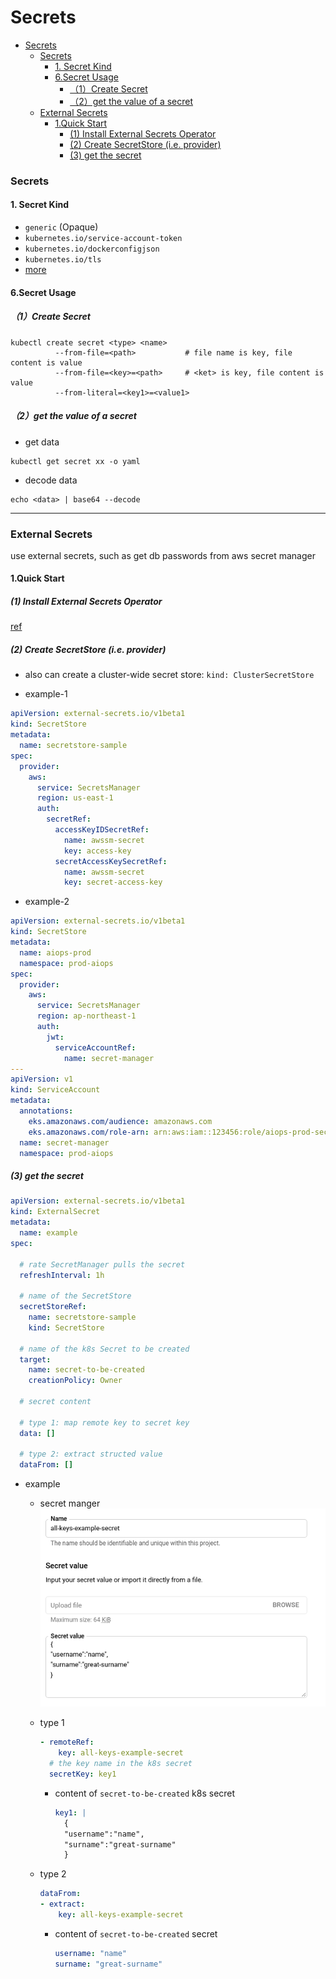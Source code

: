 # Secrets


<!-- @import "[TOC]" {cmd="toc" depthFrom=1 depthTo=6 orderedList=false} -->

<!-- code_chunk_output -->

- [Secrets](#secrets)
    - [Secrets](#secrets-1)
      - [1. Secret Kind](#1-secret-kind)
      - [6.Secret Usage](#6secret-usage)
        - [（1）Create Secret](#1create-secret)
        - [（2）get the value of a secret](#2get-the-value-of-a-secret)
    - [External Secrets](#external-secrets)
      - [1.Quick Start](#1quick-start)
        - [(1) Install External Secrets Operator](#1-install-external-secrets-operator)
        - [(2) Create SecretStore (i.e. provider)](#2-create-secretstore-ie-provider)
        - [(3) get the secret](#3-get-the-secret)

<!-- /code_chunk_output -->


### Secrets

#### 1. Secret Kind

* `generic` (Opaque)
* `kubernetes.io/service-account-token`
* `kubernetes.io/dockerconfigjson`
* `kubernetes.io/tls`
* [more](https://kubernetes.io/docs/concepts/configuration/secret/#secret-types)

#### 6.Secret Usage
##### （1）Create Secret
```shell
kubectl create secret <type> <name>
          --from-file=<path>           # file name is key, file content is value
          --from-file=<key>=<path>     # <ket> is key, file content is value
          --from-literal=<key1>=<value1>
```
##### （2）get the value of a secret 
* get data
```shell
kubectl get secret xx -o yaml
```
* decode data
```shell
echo <data> | base64 --decode
```

***

### External Secrets

use external secrets, such as get db passwords from aws secret manager

#### 1.Quick Start

##### (1) Install External Secrets Operator

[ref](https://external-secrets.io/latest/introduction/getting-started/)

##### (2) Create SecretStore (i.e. provider)

* also can create a cluster-wide secret store: `kind: ClusterSecretStore`

* example-1
```yaml
apiVersion: external-secrets.io/v1beta1
kind: SecretStore
metadata:
  name: secretstore-sample
spec:
  provider:
    aws:
      service: SecretsManager
      region: us-east-1
      auth:
        secretRef:
          accessKeyIDSecretRef:
            name: awssm-secret
            key: access-key
          secretAccessKeySecretRef:
            name: awssm-secret
            key: secret-access-key
```

* example-2
```yaml
apiVersion: external-secrets.io/v1beta1
kind: SecretStore
metadata:
  name: aiops-prod
  namespace: prod-aiops
spec:
  provider:
    aws:
      service: SecretsManager
      region: ap-northeast-1
      auth:
        jwt:
          serviceAccountRef:
            name: secret-manager
---
apiVersion: v1
kind: ServiceAccount
metadata:
  annotations:
    eks.amazonaws.com/audience: amazonaws.com
    eks.amazonaws.com/role-arn: arn:aws:iam::123456:role/aiops-prod-secret-manager-ro
  name: secret-manager
  namespace: prod-aiops
```

##### (3) get the secret

```yaml
apiVersion: external-secrets.io/v1beta1
kind: ExternalSecret
metadata:
  name: example
spec:

  # rate SecretManager pulls the secret
  refreshInterval: 1h

  # name of the SecretStore
  secretStoreRef:
    name: secretstore-sample
    kind: SecretStore
  
  # name of the k8s Secret to be created
  target:
    name: secret-to-be-created
    creationPolicy: Owner

  # secret content

  # type 1: map remote key to secret key
  data: []

  # type 2: extract structed value
  dataFrom: []
```

* example
  * secret manger
  ![](./imgs/st_01.png)

  * type 1
    ```yaml
    - remoteRef:
        key: all-keys-example-secret
      # the key name in the k8s secret
      secretKey: key1
    ```
    * content of `secret-to-be-created` k8s secret
      ```yaml
      key1: | 
        {
        "username":"name",
        "surname":"great-surname"
        }
      ```

  * type 2
    ```yaml
    dataFrom:
    - extract:
        key: all-keys-example-secret  
    ```
    * content of `secret-to-be-created` secret
      ```yaml
      username: "name"
      surname: "great-surname"
      ```